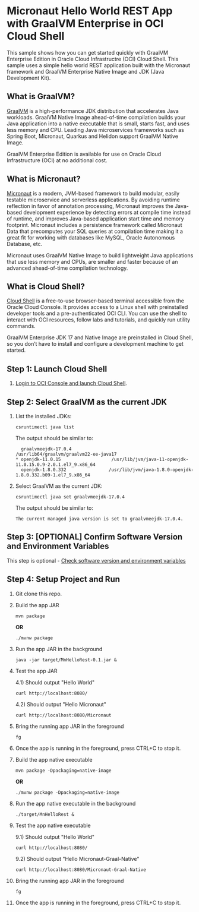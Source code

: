 # Micronaut Hello World REST App with GraalVM Enterprise in OCI Cloud Shell

This sample shows how you can get started quickly with GraalVM Enterprise Edition in Oracle Cloud Infrastructre (OCI) Cloud Shell. This sample uses a simple hello world REST application built with the Micronaut framework and GraalVM Enterprise Native Image and JDK (Java Development Kit).

## What is GraalVM?

[GraalVM](https://www.oracle.com/in/java/graalvm/) is a high-performance JDK distribution that accelerates Java workloads. GraalVM Native Image ahead-of-time compilation builds your Java application into a native executable that is small, starts fast, and uses less memory and CPU. Leading Java microservices frameworks such as Spring Boot, Micronaut, Quarkus and Helidon support GraalVM Native Image.

GraalVM Enterprise Edition is available for use on Oracle Cloud Infrastructure (OCI) at no additional cost.

## What is Micronaut?

[Micronaut](https://micronaut.io/) is a modern, JVM-based framework to build modular, easily testable microservice and serverless applications. By avoiding runtime reflection in favor of annotation processing, Micronaut improves the Java-based development experience by detecting errors at compile time instead of runtime, and improves Java-based application start time and memory footprint. Micronaut includes a persistence framework called Micronaut Data that precomputes your SQL queries at compilation time making it a great fit for working with databases like MySQL, Oracle Autonomous Database, etc.

Micronaut uses GraalVM Native Image to build lightweight Java applications that use less memory and CPUs, are smaller and faster because of an advanced ahead-of-time compilation technology.

## What is Cloud Shell?

[Cloud Shell](https://www.oracle.com/devops/cloud-shell/) is a free-to-use browser-based terminal accessible from the Oracle Cloud Console. It provides access to a Linux shell with preinstalled developer tools and a pre-authenticated OCI CLI. You can use the shell to interact with OCI resources, follow labs and tutorials, and quickly run utility commands.

GraalVM Enterprise JDK 17 and Native Image are preinstalled in Cloud Shell, so you don’t have to install and configure a development machine to get started.

## Step 1: Launch Cloud Shell 

1. [Login to OCI Console and launch Cloud Shell](https://cloud.oracle.com/?bdcstate=maximized&cloudshell=true).

## Step 2: Select GraalVM as the current JDK 

1. List the installed JDKs:

    ```shell
    csruntimectl java list
    ```

    The output should be similar to:

    ```shell
      graalvmeejdk-17.0.4                                    /usr/lib64/graalvm/graalvm22-ee-java17
    * openjdk-11.0.15                   /usr/lib/jvm/java-11-openjdk-11.0.15.0.9-2.0.1.el7_9.x86_64
      openjdk-1.8.0.332                /usr/lib/jvm/java-1.8.0-openjdk-1.8.0.332.b09-1.el7_9.x86_64
    ```

2. Select GraalVM as the current JDK:

    ```shell
    csruntimectl java set graalvmeejdk-17.0.4
    ```

    The output should be similar to:

    ```shell
    The current managed java version is set to graalvmeejdk-17.0.4.
    ```

## Step 3: [OPTIONAL] Confirm Software Version and Environment Variables

This step is optional - [Check software version and environment variables](../_common/README-check-version-env-vars.md)


## Step 4: Setup Project and Run

1. Git clone this repo.

2. Build the app JAR

    ```shell
    mvn package
    ```

    **OR** 

    ```shell
    ./mvnw package
    ```

3. Run the app JAR in the background

    ```shell
    java -jar target/MnHelloRest-0.1.jar &
    ```

4. Test the app JAR

    4.1) Should output "Hello World"

    ```shell
    curl http://localhost:8080/
    ```

    4.2) Should output "Hello Micronaut"

    ```shell
    curl http://localhost:8080/Micronaut
    ```

5. Bring the running app JAR in the foreground

    ```shell
    fg
    ```

6. Once the app is running in the foreground, press CTRL+C to stop it.

7. Build the app native executable

    ```shell
    mvn package -Dpackaging=native-image
    ```

    **OR** 

    ```shell
    ./mvnw package -Dpackaging=native-image
    ```

8. Run the app native executable in the background

    ```shell
    ./target/MnHelloRest &
    ```

9. Test the app native executable

    9.1) Should output "Hello World"

    ```shell
    curl http://localhost:8080/
    ```

    9.2) Should output "Hello Micronaut-Graal-Native"

    ```shell
    curl http://localhost:8080/Micronaut-Graal-Native
    ```

10. Bring the running app JAR in the foreground

    ```shell
    fg
    ```

11. Once the app is running in the foreground, press CTRL+C to stop it.
